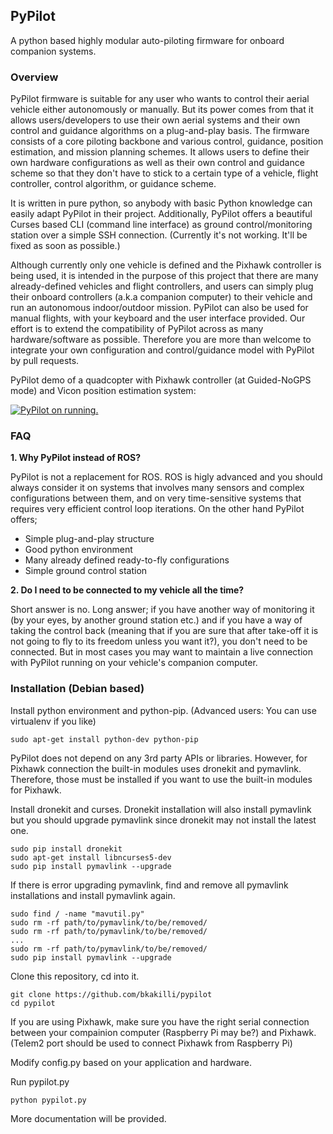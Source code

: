 ## PyPilot
A python based highly modular auto-piloting firmware for onboard companion systems.

### Overview
PyPilot firmware is suitable for any user who wants to control their aerial vehicle either autonomously or manually. But its power comes from that it allows users/developers to use their own aerial systems and their own control and guidance algorithms on a plug-and-play basis. The firmware consists of a core piloting backbone and various control, guidance, position estimation, and mission planning schemes. It allows users to define their own hardware configurations as well as their own control and guidance scheme so that they don't have to stick to a certain type of a vehicle, flight controller, control algorithm, or guidance scheme.

It is written in pure python, so anybody with basic Python knowledge can easily adapt PyPilot in their project. Additionally, PyPilot offers a beautiful Curses based CLI (command line interface) as ground control/monitoring station over a simple SSH connection. (Currently it's not working. It'll be fixed as soon as possible.)

Although currently only one vehicle is defined and the Pixhawk controller is being used, it is intended in the purpose of this project that there are many already-defined vehicles and flight controllers, and users can simply plug their onboard controllers (a.k.a companion computer) to their vehicle and run an autonomous indoor/outdoor mission. PyPilot can also be used for manual flights, with your keyboard and the user interface provided. Our effort is to extend the compatibility of PyPilot across as many hardware/software as possible. Therefore you are more than welcome to integrate your own configuration and control/guidance model with PyPilot by pull requests.

PyPilot demo of a quadcopter with Pixhawk controller (at Guided-NoGPS mode) and Vicon position estimation system:

[![PyPilot on running.](https://img.youtube.com/vi/8WUousk9y-Y/0.jpg)](https://www.youtube.com/watch?v=8WUousk9y-Y)

### FAQ
**1. Why PyPilot instead of ROS?**

PyPilot is not a replacement for ROS. ROS is higly advanced and you should always consider it on systems that involves many sensors and complex configurations between them, and on very time-sensitive systems that requires very efficient control loop iterations. On the other hand PyPilot offers;

  * Simple plug-and-play structure
  * Good python environment
  * Many already defined ready-to-fly configurations
  * Simple ground control station

**2. Do I need to be connected to my vehicle all the time?**

Short answer is no. Long answer; if you have another way of monitoring it (by your eyes, by another ground station etc.) and if you have a way of taking the control back (meaning that if you are sure that after take-off it is not going to fly to its freedom unless you want it?), you don't need to be connected. But in most cases you may want to maintain a live connection with PyPilot running on your vehicle's companion computer.

### Installation (Debian based)
Install python environment and python-pip. (Advanced users: You can use virtualenv if you like)
~~~~
sudo apt-get install python-dev python-pip
~~~~

PyPilot does not depend on any 3rd party APIs or libraries. However, for Pixhawk connection the built-in modules uses dronekit and pymavlink. Therefore, those must be installed if you want to use the built-in modules for Pixhawk.

Install dronekit and curses. Dronekit installation will also install pymavlink but you should upgrade pymavlink since dronekit may not install the latest one.
~~~~
sudo pip install dronekit
sudo apt-get install libncurses5-dev
sudo pip install pymavlink --upgrade
~~~~

If there is error upgrading pymavlink, find and remove all pymavlink installations and install pymavlink again.

~~~~
sudo find / -name "mavutil.py"
sudo rm -rf path/to/pymavlink/to/be/removed/
sudo rm -rf path/to/pymavlink/to/be/removed/
...
sudo rm -rf path/to/pymavlink/to/be/removed/
sudo pip install pymavlink --upgrade
~~~~

Clone this repository, cd into it.
~~~~
git clone https://github.com/bkakilli/pypilot
cd pypilot
~~~~

If you are using Pixhawk, make sure you have the right serial connection between your compainion computer (Raspberry Pi may be?) and Pixhawk.
(Telem2 port should be used to connect Pixhawk from Raspberry Pi)

Modify config.py based on your application and hardware.

Run pypilot.py
~~~~
python pypilot.py
~~~~

More documentation will be provided.
